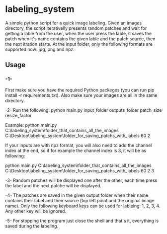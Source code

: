 # labeling_system
A simple python script for a quick image labeling.
Given an images directory, the script iterativelly presents random patches and wait for getting a lable from the user, when the user press the lable, it saves the patch when it's name contains the given lable and the patch source, then the next itration starts.
At the input folder, only the following formats are supported now: jpg, png and npz.

## Usage
  
  ### -1-
  First make sure you have the required Python packeges (you can run pip install -r requirements.txt).
        Also make sure your images are all in the same directory.

  -2-   Run the following: 
python main.py input_folder outputs_folder patch_size resize_factor

Example: python main.py C:\labeling_system\folder_that_contains_all_the_images C:\Desktop\labeling_system\folder_for_saving_patchs_with_labels 60 2
                                                
If your inputs are with npz format, you will also need to add the channel index at the end, so if for example the channel index is 3, it will be as following:

python main.py C:\labeling_system\folder_that_contains_all_the_images  C:\Desktop\labeling_system\folder_for_saving_patchs_with_labels 60 2 3


  -3-   Random patches will be displayed one after the other, each time press the label and the next patche will be displayed.

  -4-   The patches are saved in the given output folder when their name contains their label and their source (top left point and the original image name). Only the following keyboard keys can be used for lableing: 1, 2, 3, 4. Any other key will be ignored.

  -5-   For stopping the program just close the shell and that's it, everything is saved during the labeling.
  
